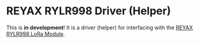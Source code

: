 # REYAX RYLR998 Driver (Helper)
This is **in development**! It is a driver (helper) for interfacing with the [REYAX RYLR998 LoRa Module](https://reyax.com/products/RYLR998).